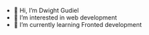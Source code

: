 - 👋 Hi, I’m Dwight Gudiel
- 👀 I’m interested in web development
-  💞️ I’m currently learning Fronted development

<!---
DwightGudiel/DwightGudiel is a ✨ special ✨ repository because its `README.md` (this file) appears on your GitHub profile.
You can click the Preview link to take a look at your changes.
--->
